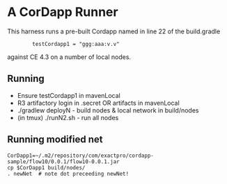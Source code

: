 # A CorDapp Runner

This harness runs a pre-built Cordapp named in line 22 of the build.gradle
```
        testCordapp1 = "ggg:aaa:v.v"
```
against CE 4.3 on a number of local nodes.

## Running

* Ensure testCordapp1 in mavenLocal
* R3 artifactory login in .secret OR artifacts in mavenLocal
* ./gradlew deployN - build nodes & local network in build/nodes
* (in tmux) ./runN2.sh - run all nodes

## Running modified net

```
CorDapp1=~/.m2/repository/com/exactpro/cordapp-sample/flow10/0.0.1/flow10-0.0.1.jar
cp $CorDapp1 build/nodes/
. newNet  # note dot preceeding newNet!
```
